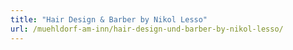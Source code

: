 ```yaml
---
title: "Hair Design & Barber by Nikol Lesso"
url: /muehldorf-am-inn/hair-design-und-barber-by-nikol-lesso/
---
```

